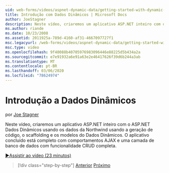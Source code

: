 ```yaml
---
uid: web-forms/videos/aspnet-dynamic-data/getting-started-with-dynamic-data
title: Introdução com Dados Dinâmicos | Microsoft Docs
author: JoeStagner
description: Neste vídeo, criaremos um aplicativo ASP.NET inteiro com o ASP.NET Dados Dinâmicos usando os dados da Northwind usando a geração de código do Dados Dinâmicos, scaffoldi...
ms.author: riande
ms.date: 10/23/2008
ms.assetid: 2011925a-789d-4160-af31-4667097727f1
msc.legacyurl: /web-forms/videos/aspnet-dynamic-data/getting-started-with-dynamic-data
msc.type: video
ms.openlocfilehash: 9f40088b40705976983096446e88225d5b434a2a
ms.sourcegitcommit: e7e91932a6e91a63e2e46417626f39d6b244a3ab
ms.translationtype: MT
ms.contentlocale: pt-BR
ms.lasthandoff: 03/06/2020
ms.locfileid: "78624974"
---
```

# <a name="getting-started-with-dynamic-data"></a>Introdução a Dados Dinâmicos

por [Joe Stagner](https://github.com/JoeStagner)

Neste vídeo, criaremos um aplicativo ASP.NET inteiro com o ASP.NET Dados Dinâmicos usando os dados da Northwind usando a geração de código, o scaffolding e os modelos do Dados Dinâmicos. O aplicativo concluído está completo com comportamentos AJAX e uma camada de banco de dados com funcionalidade CRUD completa.

[&#9654;Assistir ao vídeo (23 minutos)](https://channel9.msdn.com/Blogs/ASP-NET-Site-Videos/getting-started-with-dynamic-data)

> [!div class="step-by-step"]
> [Anterior](how-do-i-use-a-dynamiccontrol-in-listview-and-detailsview-controls.md)
> [Próximo](begin-editing-the-templates-in-aspnet-dynamic-data-applications.md)
